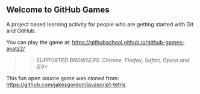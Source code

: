 ## Welcome to GitHub Games

A project based learning activity for people who are getting started with Git and GitHub.

You can play the game at: https://githubschool.github.io/github-games-akatz2/

>> _*SUPPORTED BROWSERS*: Chrome, Firefox, Safari, Opera and IE9+_

This fun open source game was cloned from: https://github.com/jakesgordon/javascript-tetris
